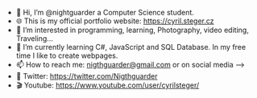 - 👋 Hi, I’m @nightguarder a Computer Science student.
- 🌐 This is my official portfolio website: https://cyril.steger.cz
- 👀 I’m interested in programming, learning, Photography, video editing, Traveling...
- 🌱 I’m currently learning C#, JavaScript and SQL Database. In my free time I like to create webpages.
- 📫 How to reach me: nigthguarder@gmail.com or on social media -->
- 📢 Twitter: https://twitter.com/Nigthguarder 
- 🎬 Youtube: https://www.youtube.com/user/cyrilsteger/
